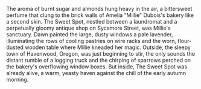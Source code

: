 The aroma of burnt sugar and almonds hung heavy in the air, a bittersweet perfume that clung to the brick walls of Amelia "Millie" Dubois's bakery like a second skin. The Sweet Spot, nestled between a laundromat and a perpetually gloomy antique shop on Sycamore Street, was Millie's sanctuary.  Dawn painted the large, dusty windows a pale lavender, illuminating the rows of cooling pastries on wire racks and the worn, flour-dusted wooden table where Millie kneaded her magic. Outside, the sleepy town of Havenwood, Oregon, was just beginning to stir, the only sounds the distant rumble of a logging truck and the chirping of sparrows perched on the bakery's overflowing window boxes.  But inside, The Sweet Spot was already alive, a warm, yeasty haven against the chill of the early autumn morning.
